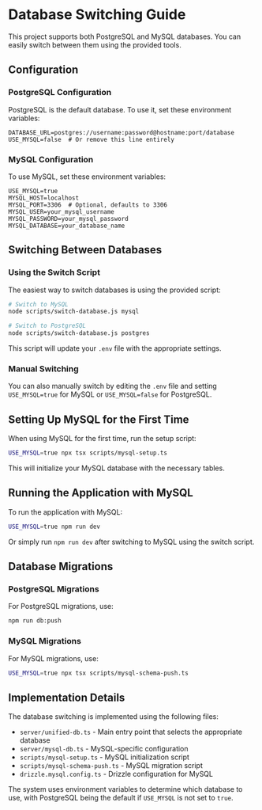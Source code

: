 # Database Switching Guide

This project supports both PostgreSQL and MySQL databases. You can easily switch between them using the provided tools.

## Configuration

### PostgreSQL Configuration

PostgreSQL is the default database. To use it, set these environment variables:

```
DATABASE_URL=postgres://username:password@hostname:port/database
USE_MYSQL=false  # Or remove this line entirely
```

### MySQL Configuration

To use MySQL, set these environment variables:

```
USE_MYSQL=true
MYSQL_HOST=localhost
MYSQL_PORT=3306  # Optional, defaults to 3306
MYSQL_USER=your_mysql_username
MYSQL_PASSWORD=your_mysql_password
MYSQL_DATABASE=your_database_name
```

## Switching Between Databases

### Using the Switch Script

The easiest way to switch databases is using the provided script:

```bash
# Switch to MySQL
node scripts/switch-database.js mysql

# Switch to PostgreSQL
node scripts/switch-database.js postgres
```

This script will update your `.env` file with the appropriate settings.

### Manual Switching

You can also manually switch by editing the `.env` file and setting `USE_MYSQL=true` for MySQL or `USE_MYSQL=false` for PostgreSQL.

## Setting Up MySQL for the First Time

When using MySQL for the first time, run the setup script:

```bash
USE_MYSQL=true npx tsx scripts/mysql-setup.ts
```

This will initialize your MySQL database with the necessary tables.

## Running the Application with MySQL

To run the application with MySQL:

```bash
USE_MYSQL=true npm run dev
```

Or simply run `npm run dev` after switching to MySQL using the switch script.

## Database Migrations

### PostgreSQL Migrations

For PostgreSQL migrations, use:

```bash
npm run db:push
```

### MySQL Migrations

For MySQL migrations, use:

```bash
USE_MYSQL=true npx tsx scripts/mysql-schema-push.ts
```

## Implementation Details

The database switching is implemented using the following files:

- `server/unified-db.ts` - Main entry point that selects the appropriate database
- `server/mysql-db.ts` - MySQL-specific configuration
- `scripts/mysql-setup.ts` - MySQL initialization script
- `scripts/mysql-schema-push.ts` - MySQL migration script
- `drizzle.mysql.config.ts` - Drizzle configuration for MySQL

The system uses environment variables to determine which database to use, with PostgreSQL being the default if `USE_MYSQL` is not set to `true`.
